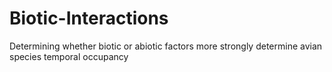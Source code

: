 # Biotic-Interactions
Determining whether biotic or abiotic factors more strongly determine avian species temporal occupancy
